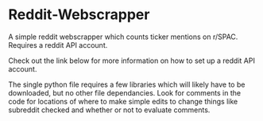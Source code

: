 # Reddit-Webscrapper
A simple reddit webscrapper which counts ticker mentions on r/SPAC. Requires a reddit API account.

Check out the link below for more information on how to set up a reddit API account.

The single python file requires a few libraries which will likely have to be downloaded, but no other file dependancies.
Look for comments in the code for locations of where to make simple edits to change things like subreddit checked and whether or not to evaluate comments.
